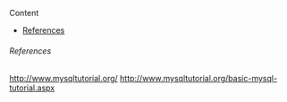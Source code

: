 Content
- [References](#references)


###### References

http://www.mysqltutorial.org/
http://www.mysqltutorial.org/basic-mysql-tutorial.aspx
